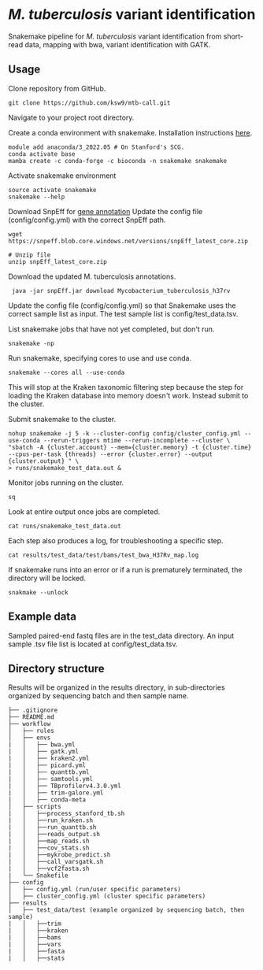 # *M. tuberculosis*  variant identification

Snakemake pipeline for *M. tuberculosis* variant identification from short-read data, mapping with bwa, variant identification with GATK. 

## Usage

Clone repository from GitHub.
```
git clone https://github.com/ksw9/mtb-call.git
```

Navigate to your project root directory. 

Create a conda environment with snakemake. Installation instructions [here](https://snakemake.readthedocs.io/en/stable/getting_started/installation.html).
```
module add anaconda/3_2022.05 # On Stanford's SCG.
conda activate base
mamba create -c conda-forge -c bioconda -n snakemake snakemake
```

Activate snakemake environment
```
source activate snakemake 
snakemake --help
```

Download SnpEff for [gene annotation](https://pcingola.github.io/SnpEff/download/)
Update the config file (config/config.yml) with the correct SnpEff path.
```
wget https://snpeff.blob.core.windows.net/versions/snpEff_latest_core.zip

# Unzip file
unzip snpEff_latest_core.zip
```

Download the updated M. tuberculosis annotations. 
```
 java -jar snpEff.jar download Mycobacterium_tuberculosis_h37rv
```
 
Update the config file (config/config.yml) so that Snakemake uses the correct sample list as input. The test sample list is config/test_data.tsv.	

List snakemake jobs that have not yet completed, but don't run.
```
snakemake -np
```

 Run snakemake, specifying cores to use and use conda. 
```
snakemake --cores all --use-conda
```

This will stop at the Kraken taxonomic filtering step because the step for loading the Kraken database into memory doesn't work. Instead submit to the cluster. 

Submit snakemake to the cluster.
```
nohup snakemake -j 5 -k --cluster-config config/cluster_config.yml --use-conda --rerun-triggers mtime --rerun-incomplete --cluster \
"sbatch -A {cluster.account} --mem={cluster.memory} -t {cluster.time} --cpus-per-task {threads} --error {cluster.error} --output {cluster.output} " \
> runs/snakemake_test_data.out & 
```

Monitor jobs running on the cluster.
```
sq
```

Look at entire output once jobs are completed.
```
cat runs/snakemake_test_data.out
```

Each step also produces a log, for troubleshooting a specific step. 
```
cat results/test_data/test/bams/test_bwa_H37Rv_map.log
```
 
If snakemake runs into an error or if a run is prematurely terminated, the directory will be locked.
```
snakmake --unlock
```

## Example data

Sampled paired-end fastq files are in the test_data directory.
An input sample .tsv file list is located at config/test_data.tsv.

## Directory structure
Results will be organized in the results directory, in sub-directories organized by sequencing batch and then sample name.

```
├── .gitignore
├── README.md
├── workflow
│   ├── rules
│   ├── envs
|   │   ├── bwa.yml
|   │   ├── gatk.yml
|   │   ├── kraken2.yml
|   │   ├── picard.yml
|   │   ├── quanttb.yml
|   │   ├── samtools.yml
|   │   ├── TBprofilerv4.3.0.yml
|   │   ├── trim-galore.yml
|   │   ├── conda-meta
│   ├── scripts
|   │   ├──process_stanford_tb.sh
|   │   ├──run_kraken.sh
|   │   ├──run_quanttb.sh
|   │   ├──reads_output.sh
|   │   ├──map_reads.sh
|   │   ├──cov_stats.sh
|   │   ├──mykrobe_predict.sh
|   │   ├──call_varsgatk.sh
|   │   ├──vcf2fasta.sh
|   └── Snakefile
├── config
│   ├── config.yml (run/user specific parameters)
│   ├── cluster_config.yml (cluster specific parameters)
├── results
│   ├── test_data/test (example organized by sequencing batch, then sample) 
|   │   ├──trim
|   │   ├──kraken
|   │   ├──bams
|   │   ├──vars
|   │   ├──fasta
|   │   ├──stats
```
